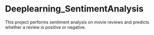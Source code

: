 # Deeplearning_SentimentAnalysis
This project performs sentiment analysis on movie reviews and predicts whether a review is positive or negative. 
